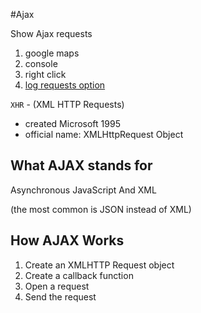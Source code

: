 #Ajax

Show Ajax requests
1. google maps
2. console
3. right click
4. [log requests option](https://i.imgur.com/YhbAN4U.png)

`XHR` - (XML HTTP Requests)

* created Microsoft 1995
* official name: XMLHttpRequest Object

## What AJAX stands for
Asynchronous
JavaScript
And
XML

(the most common is JSON instead of XML)

## How AJAX Works
1. Create an XMLHTTP Request object
2. Create a callback function 
3. Open a request
4. Send the request



